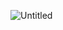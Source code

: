 ![Untitled](https://user-images.githubusercontent.com/84719726/189244976-1b62caa1-d16c-4070-a31c-e35b1d248595.png)
